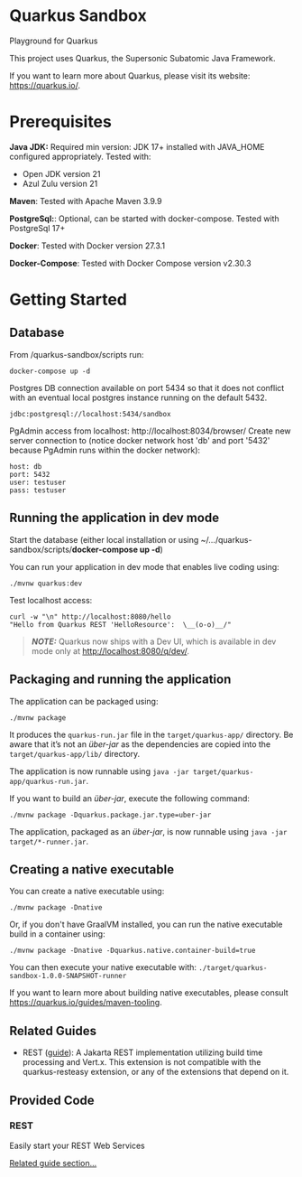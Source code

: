 # Quarkus Sandbox
Playground for Quarkus

This project uses Quarkus, the Supersonic Subatomic Java Framework.

If you want to learn more about Quarkus, please visit its website: <https://quarkus.io/>.

# Prerequisites

**Java JDK:** Required min version: JDK 17+ installed with JAVA_HOME configured appropriately. Tested with:
* Open JDK version 21
* Azul Zulu version 21

**Maven**: Tested with Apache Maven 3.9.9

**PostgreSql:**: Optional, can be started with docker-compose. Tested with PostgreSql 17+

**Docker**: Tested with Docker version 27.3.1

**Docker-Compose**: Tested with Docker Compose version v2.30.3

# Getting Started
## Database
From /quarkus-sandbox/scripts run:
```shell script
docker-compose up -d
```
Postgres DB connection available on port 5434 so that it does not conflict with an eventual local postgres instance running on the default 5432.
```shell script
jdbc:postgresql://localhost:5434/sandbox
```

PgAdmin access from localhost: http://localhost:8034/browser/
Create new server connection to (notice docker network host 'db' and port '5432' because PgAdmin runs within the docker network):
```shell script
host: db
port: 5432
user: testuser
pass: testuser
```

## Running the application in dev mode

Start the database (either local installation or using ~/.../quarkus-sandbox/scripts/**docker-compose up -d**)

You can run your application in dev mode that enables live coding using: 
```shell script
./mvnw quarkus:dev
```

Test localhost access:
```shell script
curl -w "\n" http://localhost:8080/hello
"Hello from Quarkus REST 'HelloResource':  \__(o-o)__/"
```
> **_NOTE:_**  Quarkus now ships with a Dev UI, which is available in dev mode only at <http://localhost:8080/q/dev/>.

## Packaging and running the application

The application can be packaged using:

```shell script
./mvnw package
```

It produces the `quarkus-run.jar` file in the `target/quarkus-app/` directory.
Be aware that it’s not an _über-jar_ as the dependencies are copied into the `target/quarkus-app/lib/` directory.

The application is now runnable using `java -jar target/quarkus-app/quarkus-run.jar`.

If you want to build an _über-jar_, execute the following command:

```shell script
./mvnw package -Dquarkus.package.jar.type=uber-jar
```

The application, packaged as an _über-jar_, is now runnable using `java -jar target/*-runner.jar`.

## Creating a native executable

You can create a native executable using:

```shell script
./mvnw package -Dnative
```

Or, if you don't have GraalVM installed, you can run the native executable build in a container using:

```shell script
./mvnw package -Dnative -Dquarkus.native.container-build=true
```

You can then execute your native executable with: `./target/quarkus-sandbox-1.0.0-SNAPSHOT-runner`

If you want to learn more about building native executables, please consult <https://quarkus.io/guides/maven-tooling>.

## Related Guides

- REST ([guide](https://quarkus.io/guides/rest)): A Jakarta REST implementation utilizing build time processing and Vert.x. This extension is not compatible with the quarkus-resteasy extension, or any of the extensions that depend on it.

## Provided Code

### REST

Easily start your REST Web Services

[Related guide section...](https://quarkus.io/guides/getting-started-reactive#reactive-jax-rs-resources)
